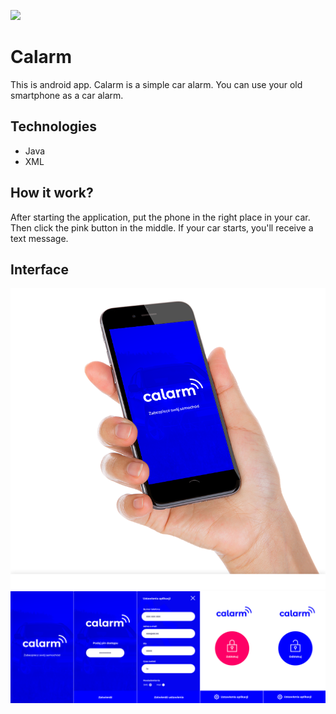 [![](https://badgen.net/github/release/janjedrzejak/Calarm)](https://github.com/janjedrzejak/Calarm/releases)

# Calarm
This is android app. Calarm is a simple car alarm. You can use your old smartphone as a car alarm.
## Technologies
* Java
* XML
## How it work?
After starting the application, put the phone in the right place in your car. Then click the pink button in the middle. If your car starts, you'll receive a text message.
## Interface
![](https://github.com/janjedrzejak/Calarm/blob/demo/demo/0.png)
![](https://github.com/janjedrzejak/Calarm/blob/demo/demo/1.png)

